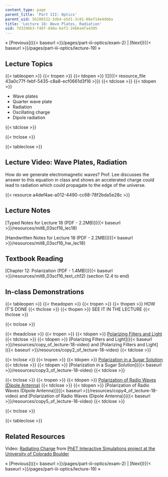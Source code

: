```yaml
---
content_type: page
parent_title: 'Part III: Optics'
parent_uid: 56206522-3db4-e5d1-3c01-86ef14e4db6a
title: 'Lecture 18: Wave Plates, Radiation'
uid: 7d3296b3-f48f-d48a-bef1-24b6a4fa4305
---
```


« [Previous]({{< baseurl >}}/pages/part-iii-optics/exam-2) | [Next]({{< baseurl >}}/pages/part-iii-optics/lecture-19) »

Lecture Topics
--------------

{{< tableopen >}}
{{< tropen >}}
{{< tdopen >}}
![]({{< resource_file 43a0c77f-febf-5435-c8a8-ecf0661d3f16 >}})
{{< tdclose >}}
{{< tdopen >}}


*   Wave plates
*   Quarter wave plate
*   Radiation
*   Oscillating charge
*   Dipole radiation


{{< tdclose >}}

{{< trclose >}}

{{< tableclose >}}

Lecture Video: Wave Plates, Radiation
-------------------------------------

How do we generate electromagnetic waves? Prof. Lee discusses the answer to this equation in class and shows an accelerated charge could lead to radiation which could propagate to the edge of the universe.

{{< resource a4def4ae-a012-4490-cc68-78f2bda5e28c >}}

Lecture Notes
-------------

[Typed Notes for Lecture 18 (PDF - 2.2MB)]({{< baseurl >}}/resources/mit8_03scf16_lec18)

[Handwritten Notes for Lecture 18 (PDF - 2.2MB)]({{< baseurl >}}/resources/mit8_03scf16_hw_lec18)

Textbook Reading
----------------

[Chapter 12: Polarization (PDF - 1.4MB)]({{< baseurl >}}/resources/mit8_03scf16_text_ch12) (section 12.4 to end) 

In-class Demonstrations
-----------------------

{{< tableopen >}}
{{< theadopen >}}
{{< tropen >}}
{{< thopen >}}
HOW IT'S DONE
{{< thclose >}}
{{< thopen >}}
SEE IT IN THE LECTURE
{{< thclose >}}

{{< trclose >}}

{{< theadclose >}}
{{< tropen >}}
{{< tdopen >}}
[Polarizing Filters and Light](https://www.scienceworld.ca/resource/polarizing-filters/)
{{< tdclose >}}
{{< tdopen >}}
[Polarizing Filters and Light]({{< baseurl >}}/resources/copy_of_lecture-18-video) and [Polarizing Filters and Light]({{< baseurl >}}/resources/copy2_of_lecture-18-video)
{{< tdclose >}}

{{< trclose >}}
{{< tropen >}}
{{< tdopen >}}
[Polarization in a Sugar Solution](http://tsgphysics.mit.edu/front/?page=demo.php&letnum=T%208&show=0)
{{< tdclose >}}
{{< tdopen >}}
[Polarization in a Sugar Solution]({{< baseurl >}}/resources/copy3_of_lecture-18-video)
{{< tdclose >}}

{{< trclose >}}
{{< tropen >}}
{{< tdopen >}}
[Polarization of Radio Waves (Dipole Antenna)](http://tsgphysics.mit.edu/front/?page=demo.php&letnum=T%2012&show=0)
{{< tdclose >}}
{{< tdopen >}}
[Polarization of Radio Waves (Dipole Antenna)]({{< baseurl >}}/resources/copy4_of_lecture-18-video) and [Polarization of Radio Waves (Dipole Antenna)]({{< baseurl >}}/resources/copy5_of_lecture-18-video)
{{< tdclose >}}

{{< trclose >}}

{{< tableclose >}}

Related Resources
-----------------

Video: [Radiating Charge](https://phet.colorado.edu/en/simulation/legacy/radiating-charge) from [PhET Interactive Simulations project at the University of Colorado Boulder](https://phet.colorado.edu/)

« [Previous]({{< baseurl >}}/pages/part-iii-optics/exam-2) | [Next]({{< baseurl >}}/pages/part-iii-optics/lecture-19) »